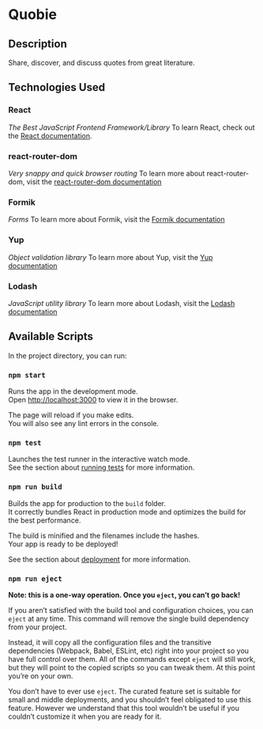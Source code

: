 # Quobie

## Description
Share, discover, and discuss quotes from great literature.

## Technologies Used

### React
*The Best JavaScript Frontend Framework/Library*
To learn React, check out the [React documentation](https://reactjs.org/).

### react-router-dom
*Very snappy and quick browser routing*
To learn more about react-router-dom, visit the [react-router-dom documentation](https://reacttraining.com/react-router/web/guides/quick-start)

### Formik
*Forms*
To learn more about Formik, visit the [Formik documentation](https://jaredpalmer.com/formik/)

### Yup
*Object validation library*
To learn more about Yup, visit the [Yup documentation](https://github.com/jquense/yup)

### Lodash
*JavaScript utility library*
To learn more about Lodash, visit the [Lodash documentation](https://lodash.com/)

## Available Scripts

In the project directory, you can run:

### `npm start`

Runs the app in the development mode.<br>
Open [http://localhost:3000](http://localhost:3000) to view it in the browser.

The page will reload if you make edits.<br>
You will also see any lint errors in the console.

### `npm test`

Launches the test runner in the interactive watch mode.<br>
See the section about [running tests](https://facebook.github.io/create-react-app/docs/running-tests) for more information.

### `npm run build`

Builds the app for production to the `build` folder.<br>
It correctly bundles React in production mode and optimizes the build for the best performance.

The build is minified and the filenames include the hashes.<br>
Your app is ready to be deployed!

See the section about [deployment](https://facebook.github.io/create-react-app/docs/deployment) for more information.

### `npm run eject`

**Note: this is a one-way operation. Once you `eject`, you can’t go back!**

If you aren’t satisfied with the build tool and configuration choices, you can `eject` at any time. This command will remove the single build dependency from your project.

Instead, it will copy all the configuration files and the transitive dependencies (Webpack, Babel, ESLint, etc) right into your project so you have full control over them. All of the commands except `eject` will still work, but they will point to the copied scripts so you can tweak them. At this point you’re on your own.

You don’t have to ever use `eject`. The curated feature set is suitable for small and middle deployments, and you shouldn’t feel obligated to use this feature. However we understand that this tool wouldn’t be useful if you couldn’t customize it when you are ready for it.
